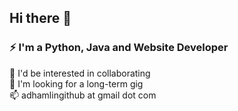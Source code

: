## Hi there 👋
### ⚡ I'm a Python, Java and Website Developer<br/>
👯 I'd be interested in collaborating <br/>
💬 I'm looking for a long-term gig <br/>
📫 adhamlingithub at gmail dot com <br/>

<!--
**Hamberfim/hamberfim** is a ✨ _special_ ✨ repository because its `README.md` (this file) appears on your GitHub profile.

Here are some ideas to get you started:

- 🔭 I’m currently working on ...
- 🌱 I’m currently learning ...
- 👯 I’m looking to collaborate on ...
- 🤔 I’m looking for help with ...
- 💬 Ask me about ...
- 📫 How to reach me: ...
- 😄 Pronouns: ...
- ⚡ Fun fact: ...
-->

